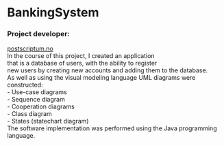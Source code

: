 # BankingSystem
<h3>Project developer:</h3>
<a href="https://github.com/postscriptumno">postscriptum.no</a>
<div>
    In the course of this project, I created an application<br>
    that is a database of users, with the ability to register<br>
    new users by creating new accounts and adding them to the database.<br>
    As well as using the visual modeling language UML diagrams were constructed:<br>
- Use-case diagrams<br>
- Sequence diagram<br>
- Cooperation diagrams<br>
- Class diagram<br>
- States (statechart diagram)<br>
The software implementation was performed using the Java programming language.
</div>